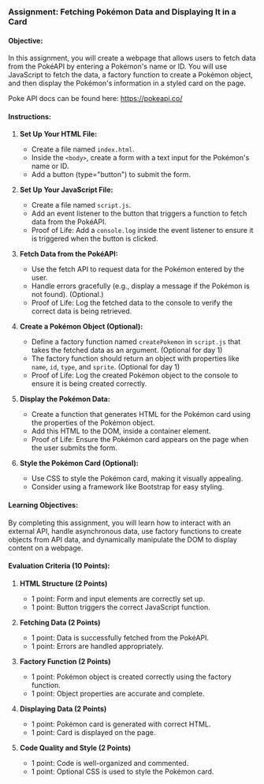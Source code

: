 ### Assignment: Fetching Pokémon Data and Displaying It in a Card

#### Objective:
In this assignment, you will create a webpage that allows users to fetch data from the PokéAPI by entering a Pokémon's name or ID. You will use JavaScript to fetch the data, a factory function to create a Pokémon object, and then display the Pokémon's information in a styled card on the page.

Poke API docs can be found here: https://pokeapi.co/

#### Instructions:

1. **Set Up Your HTML File:**
   - Create a file named `index.html`.
   - Inside the `<body>`, create a form with a text input for the Pokémon's name or ID.
   - Add a button (type="button") to submit the form.

2. **Set Up Your JavaScript File:**
   - Create a file named `script.js`.
   - Add an event listener to the button that triggers a function to fetch data from the PokéAPI.
   - Proof of Life: Add a `console.log` inside the event listener to ensure it is triggered when the button is clicked.

3. **Fetch Data from the PokéAPI:**
   - Use the fetch API to request data for the Pokémon entered by the user.
   - Handle errors gracefully (e.g., display a message if the Pokémon is not found). (Optional.)
   - Proof of Life: Log the fetched data to the console to verify the correct data is being retrieved.

4. **Create a Pokémon Object (Optional):**
   - Define a factory function named `createPokemon` in `script.js` that takes the fetched data as an argument. (Optional for day 1)
   - The factory function should return an object with properties like `name`, `id`, `type`, and `sprite`. (Optional for day 1)
   - Proof of Life: Log the created Pokémon object to the console to ensure it is being created correctly.

5. **Display the Pokémon Data:**
   - Create a function that generates HTML for the Pokémon card using the properties of the Pokémon object.
   - Add this HTML to the DOM, inside a container element.
   - Proof of Life: Ensure the Pokémon card appears on the page when the user submits the form.

6. **Style the Pokémon Card (Optional):**
   - Use CSS to style the Pokémon card, making it visually appealing.
   - Consider using a framework like Bootstrap for easy styling.

#### Learning Objectives:
By completing this assignment, you will learn how to interact with an external API, handle asynchronous data, use factory functions to create objects from API data, and dynamically manipulate the DOM to display content on a webpage.

#### Evaluation Criteria (10 Points):
1. **HTML Structure (2 Points)**  
   - 1 point: Form and input elements are correctly set up.
   - 1 point: Button triggers the correct JavaScript function.

2. **Fetching Data (2 Points)**  
   - 1 point: Data is successfully fetched from the PokéAPI.
   - 1 point: Errors are handled appropriately.

3. **Factory Function (2 Points)**  
   - 1 point: Pokémon object is created correctly using the factory function.
   - 1 point: Object properties are accurate and complete.

4. **Displaying Data (2 Points)**  
   - 1 point: Pokémon card is generated with correct HTML.
   - 1 point: Card is displayed on the page.

5. **Code Quality and Style (2 Points)**  
   - 1 point: Code is well-organized and commented.
   - 1 point: Optional CSS is used to style the Pokémon card.
